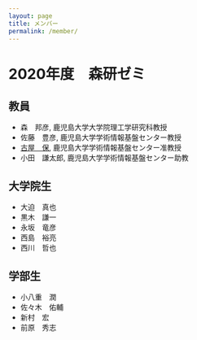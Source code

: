 ```yaml
---
layout: page
title: メンバー
permalink: /member/
---
```


# 2020年度　森研ゼミ

## 教員

* 森　邦彦, 鹿児島大学大学院理工学研究科教授
* 佐藤　豊彦, 鹿児島大学学術情報基盤センター教授
* [古屋　保](https://tamosblog.wordpress.com/), 鹿児島大学学術情報基盤センター准教授
* 小田　謙太郎, 鹿児島大学学術情報基盤センター助教

## 大学院生

* 大迫　真也
* 黒木　謙一
* 永坂　竜彦
* 西島　裕亮
* 西川　哲也

## 学部生

* 小八重　潤
* 佐々木　佑輔
* 新村　宏
* 前原　秀志


